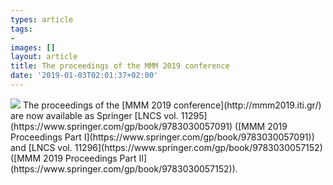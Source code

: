```yaml
---
types: article
tags:
- 
images: []
layout: article
title: The proceedings of the MMM 2019 conference
date: '2019-01-03T02:01:37+02:00'
---
```

<img src="https://mklab.iti.gr/files/book_LNCS_2018.jpg" />
The proceedings of the [MMM 2019 conference](http://mmm2019.iti.gr/) are now available as Springer [LNCS vol. 11295](https://www.springer.com/gp/book/9783030057091) ([MMM 2019 Proceedings Part I](https://www.springer.com/gp/book/9783030057091)) and [LNCS vol. 11296](https://www.springer.com/gp/book/9783030057152) ([MMM 2019 Proceedings Part II](https://www.springer.com/gp/book/9783030057152)).







